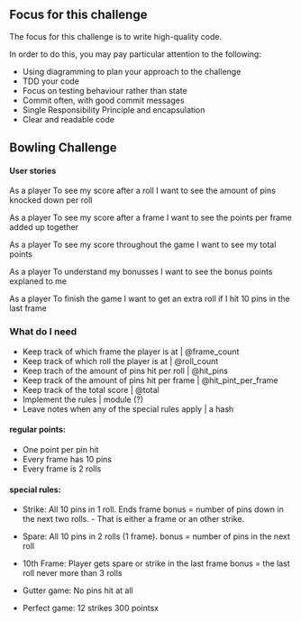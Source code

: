 ## Focus for this challenge
The focus for this challenge is to write high-quality code.

In order to do this, you may pay particular attention to the following:
* Using diagramming to plan your approach to the challenge
* TDD your code
* Focus on testing behaviour rather than state
* Commit often, with good commit messages
* Single Responsibility Principle and encapsulation
* Clear and readable code

## Bowling Challenge

#### User stories

As a player
To see my score after a roll
I want to see the amount of pins knocked down per roll

As a player
To see my score after a frame
I want to see the points per frame added up together

As a player
To see my score throughout the game
I want to see my total points 

As a player
To understand my bonusses
I want to see the bonus points explaned to me

As a player
To finish the game
I want to get an extra roll if I hit 10 pins in the last frame

### What do I need 

- Keep track of which frame the player is at        |   @frame_count
- Keep track of which roll the player is at         |   @roll_count
- Keep trach of the amount of pins hit per roll     |   @hit_pins
- Keep track of the amount of pins hit per frame    |   @hit_pint_per_frame
- Keep track of the total score                     |   @total 
- Implement the rules                               |   module (?)
- Leave notes when any of the special rules apply   |   a hash

#### regular points:

- One point per pin hit
- Every frame has 10 pins
- Every frame is 2 rolls

#### special rules:

- Strike: All 10 pins in 1 roll.
    Ends frame
    bonus = number of pins down in the next two rolls. - That is either a frame or an other strike.

- Spare: All 10 pins in 2 rolls (1 frame).
    bonus = number of pins in the next roll

- 10th Frame: Player gets spare or strike in the last frame
    bonus = the last roll
    never more than 3 rolls

- Gutter game: No pins hit at all

- Perfect game: 12 strikes
    300 pointsx




